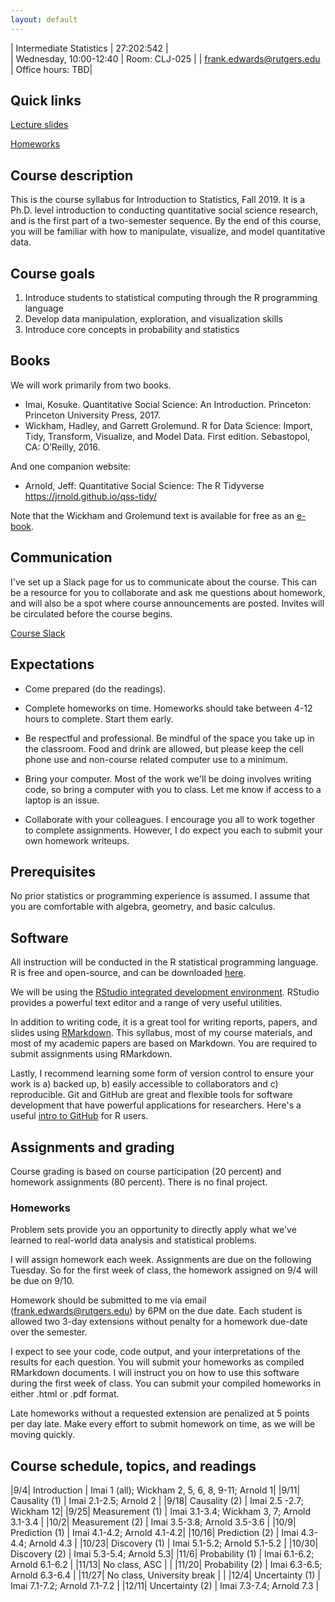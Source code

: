 ```yaml
---
layout: default
---
```


| Intermediate Statistics   | 27:202:542  |  
| Wednesday, 10:00-12:40   | Room: CLJ-025  |
| frank.edwards@rutgers.edu | Office hours: TBD|

## Quick links

[Lecture slides](https://github.com/f-edwards/intro_stats/tree/master/slides)

[Homeworks](https://github.com/f-edwards/intermediate_stats/tree/master/HW)

## Course description

This is the course syllabus for Introduction to Statistics, Fall 2019. It is a Ph.D. level introduction to conducting quantitative social science research, and is the first part of a two-semester sequence. By the end of this course, you will be familiar with how to manipulate, visualize, and model quantitative data.

## Course goals

1. Introduce students to statistical computing through the R programming language
2. Develop data manipulation, exploration, and visualization skills
3. Introduce core concepts in probability and statistics

## Books

We will work primarily from two books. 

- Imai, Kosuke. Quantitative Social Science: An Introduction. Princeton: Princeton University Press, 2017.
- Wickham, Hadley, and Garrett Grolemund. R for Data Science: Import, Tidy, Transform, Visualize, and Model Data. First edition. Sebastopol, CA: O’Reilly, 2016.

And one companion website:

- Arnold, Jeff: Quantitative Social Science: The R Tidyverse https://jrnold.github.io/qss-tidy/

Note that the Wickham and Grolemund text is available for free as an [e-book](https://r4ds.had.co.nz/).

## Communication

I've set up a Slack page for us to communicate about the course. This can be a resource for you to collaborate and ask me questions about homework, and will also be a spot where course announcements are posted. Invites will be circulated before the course begins.

[Course Slack](https://scj-introstats.slack.com)

## Expectations

- Come prepared (do the readings). 

- Complete homeworks on time. Homeworks should take between 4-12 hours to complete. Start them early.

- Be respectful and professional. Be mindful of the space you take up in the classroom. Food and drink are allowed, but please keep the cell phone use and non-course related computer use to a minimum. 

- Bring your computer. Most of the work we'll be doing involves writing code, so bring a computer with you to class. Let me know if access to a laptop is an issue.

- Collaborate with your colleagues. I encourage you all to work together to complete assignments. However, I do expect you each to submit your own homework writeups. 

## Prerequisites

No prior statistics or programming experience is assumed. I assume that you are comfortable with algebra, geometry, and basic calculus.

## Software

All instruction will be conducted in the R statistical programming language. R is free and open-source, and can be downloaded [here](https://cran.r-project.org/).

We will be using the [RStudio integrated development environment](https://www.rstudio.com/products/rstudio/download/). RStudio provides a powerful text editor and a range of very useful utilities. 

In addition to writing code, it is a great tool for writing reports, papers, and slides using [RMarkdown](https://rmarkdown.rstudio.com/lesson-1.html). This syllabus, most of my course materials, and most of my academic papers are based on Markdown. You are required to submit assignments using RMarkdown. 

Lastly, I recommend learning some form of version control to ensure your work is a) backed up, b) easily accessible to collaborators and c) reproducible. Git and GitHub are great and flexible tools for software development that have powerful applications for researchers. Here's a useful [intro to GitHub](https://happygitwithr.com/) for R users.

## Assignments and grading

Course grading is based on course participation (20 percent) and homework assignments (80 percent). There is no final project.

### Homeworks

Problem sets provide you an opportunity to directly apply what we've learned to real-world data analysis and statistical problems. 

I will assign homework each week. Assignments are due on the following Tuesday. So for the first week of class, the homework assigned on 9/4 will be due on 9/10.

Homework should be submitted to me via email (frank.edwards@rutgers.edu) by 6PM on the due date. Each student is allowed two 3-day extensions without penalty for a homework due-date over the semester. 

I expect to see your code, code output, and your interpretations of the results for each question. You will submit your homeworks as compiled RMarkdown documents. I will instruct you on how to use this software during the first week of class. You can submit your compiled homeworks in either .html or .pdf format.

Late homeworks without a requested extension are penalized at 5 points per day late. Make every effort to submit homework on time, as we will be moving quickly. 

## Course schedule, topics, and readings

|9/4| Introduction | Imai 1 (all); Wickham 2, 5, 6, 8, 9-11; Arnold 1|
|9/11| Causality (1) | Imai 2.1-2.5; Arnold 2 |
|9/18| Causality (2) | Imai 2.5 -2.7; Wickham 12| 
|9/25| Measurement (1) | Imai 3.1-3.4; Wickham 3, 7; Arnold 3.1-3.4 |
|10/2| Measurement (2) | Imai 3.5-3.8; Arnold 3.5-3.6 |
|10/9| Prediction (1) | Imai 4.1-4.2; Arnold 4.1-4.2|
|10/16| Prediction (2) | Imai 4.3-4.4; Arnold 4.3 | 
|10/23| Discovery (1) | Imai 5.1-5.2; Arnold 5.1-5.2 |
|10/30| Discovery (2) | Imai 5.3-5.4; Arnold 5.3|
|11/6| Probability (1) | Imai 6.1-6.2; Arnold 6.1-6.2 |
|11/13| No class, ASC |  |
|11/20| Probability (2) | Imai 6.3-6.5; Arnold 6.3-6.4 | 
|11/27| No class, University break |  |
|12/4| Uncertainty (1) | Imai 7.1-7.2; Arnold 7.1-7.2 |
|12/11| Uncertainty (2) | Imai 7.3-7.4; Arnold 7.3 |
